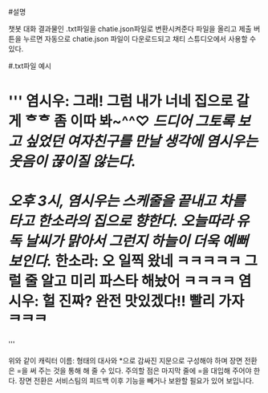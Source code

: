 #설명

챗봇 대화 결과물인 .txt파일을 chatie.json파일로 변환시켜준다
파일을 올리고 제출 버튼을 누르면 자동으로 chatie.json 파일이 다운로드되고 채티 스튜디오에서 사용할 수 있다.

#.txt파일 예시

'''
염시우: 그래! 그럼 내가 너네 집으로 갈게 ᄒᄒ
좀 이따 봐~^^♡
*드디어 그토록 보고 싶었던
여자친구를 만날 생각에
염시우는 웃음이 끊이질 않는다.*
=
*오후 3시, 염시우는 스케줄을 끝내고 차를 타고 한소라의 집으로 향한다.
오늘따라 유독 날씨가 맑아서 그런지 하늘이 더욱 예뻐 보인다.*
한소라: 오 일찍 왔네 ㅋㅋㅋㅋㅋ 그럴 줄
알고 미리 파스타 해놨어 ㅋㅋㅋㅋ
염시우: 헐 진짜? 완전 맛있겠다!!
빨리 가자 ᄏᄏᄏ
=
'''

위와 같이 캐릭터 이름: 형태의 대사와 *으로 감싸진 지문으로 구성해야 하며 장면 전환은 =을 써 주는 것을 통해 해 줄 수 있다. 주의할 점은 마지막 줄에 =을 대입해 주어야 한다. 장면 전환은 서비스팀의 피드백 이후 기능을 빼거나 보완할 필요가 있어 보입니다.

